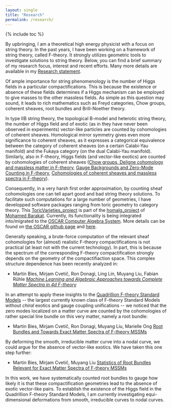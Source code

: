 ```yaml
---
layout: single
title: "Research"
permalink: /research/
---
```


{% include toc %}

By upbringing, I am a theoretical high energy physicist with a focus on string theory. In the past years, I have been working on a framework of string theory, called F-theory. It strongly utilizes geometric tools to investigate solutions to string theory. Below, you can find a brief summary of my research focus, interest and recent efforts. Many more details are available in my [Research statement](/ResearchStatement.pdf).

Of ample importance for string phenomenology is the number of Higgs fields in a particular compactifications. This is because the existence or absence of these fields determines if a Higgs mechanism can be employed to give masses to the other massless fields. As simple as this question may sound, it leads to rich mathematics such as Freyd categories, Chow groups, coherent sheaves, root bundles and Brill-Noether theory.

In type IIB string theory, the topological B-model and heterotic string theory, the number of Higgs field and of exotic (as in they have never been observed in experiments) vector-like particles are counted by cohomologies of coherent sheaves. Homological mirror symmetry gives even more significance to coherent sheaves, as it expresses a categorical equivalence between the category of coherent sheaves (on a certain Calabi-Yau manifold) and the Fukaya category (on the dual Calabi-Yau manifold). Similarly, also in F-theory, Higgs fields (and vector-like exotics) are counted by cohomologies of coherent sheaves ([Chow groups, Deligne cohomology and massless matter in F-theory](https://arxiv.org/abs/1402.5144), [Gauge Backgrounds and Zero-Mode Counting in F-theory](https://link.springer.com/article/10.1007%2FJHEP11%282017%29081), [Cohomologies of coherent sheaves and massless spectra in F-theory](https://archiv.ub.uni-heidelberg.de/volltextserver/24045/)).

Consequently, in a very harsh first order approximation, by counting sheaf cohomologies one can tell apart good and bad string theory solutions. To facilitate such computations for a large number of geometries, I have developped software packages ranging from toric geometry to category theory. This [ToricVarieties_project](https://github.com/homalg-project/ToricVarieties_project) is part of the [homalg_project](https://github.com/homalg-project) of [Mohamed Barakat](https://github.com/mohamed-barakat). Currently, its functionality is being integrated into/migrated to the [OSCAR Computer Algebra System](https://oscar.computeralgebra.de/). More details can be found on [the OSCAR github page](https://github.com/oscar-system/Oscar.jl) and [here](https://martinbies.github.io/software/).

Generally speaking, a brute-force computation of the relevant sheaf cohomologies for (almost) realistic F-theory compactifications is not practical (at least not with the current technology). In part, this is because the spectrum of the corresponding F-theory compactification strongly depends on the geometry of the compactifiaction space. This complex structure dependence has been recently analyzed in:

* Martin Bies, Mirjam Cvetič, Ron Donagi, Ling Lin, Muyang Liu, Fabian Rühle [*Machine Learning and Algebraic Approaches towards Complete Matter Spectra in 4d F-theory*](https://link.springer.com/article/10.1007%2FJHEP01%282021%29196)

In an attempt to apply these insights to the [Quadrillion F-theory Standard Models](https://arxiv.org/abs/1903.00009) -- the largest currently known class of F-theory Standard Models without *chiral* exotics and gauge coupling unifications -- we noticed that the zero modes localized on a matter curve are counted by the cohomologies of rather special line bundle on this very matter, namely a root bundle:

* Martin Bies, Mirjam Cvetič, Ron Donagi, Muyang Liu, Marielle Ong [Root Bundles and Towards Exact Matter Spectra of F-theory MSSMs](https://link.springer.com/article/10.1007%2FJHEP09%282021%29076)

By deforming the smooth, irreducible matter curve into a nodal curve, we could argue for the absence of vector-like exotics. We have taken this one step further:

* Martin Bies, Mirjam Cvetič, Muyang Liu [Statistics of Root Bundles Relevant for Exact Matter Spectra of F-theory MSSMs](https://journals.aps.org/prd/abstract/10.1103/PhysRevD.104.L061903)

In this work, we have systematically counted root bundles to gauge how likely it is that these compactification geometries lead to the absence of exotic vector-like pairs. To establish the existence of the Higgs field in the Quadrillion F-theory Standard Models, I am currently investigating equi-dimensional deformations from smooth, irreducible curves to nodal curves. 

